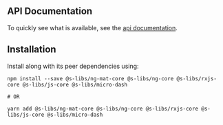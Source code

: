 ## API Documentation

To quickly see what is available, see the [api documentation](https://simontonsoftware.github.io/s-libs/ng-mat-core).

## Installation

Install along with its peer dependencies using:

```shell script
npm install --save @s-libs/ng-mat-core @s-libs/ng-core @s-libs/rxjs-core @s-libs/js-core @s-libs/micro-dash

# OR

yarn add @s-libs/ng-mat-core @s-libs/ng-core @s-libs/rxjs-core @s-libs/js-core @s-libs/micro-dash
```
